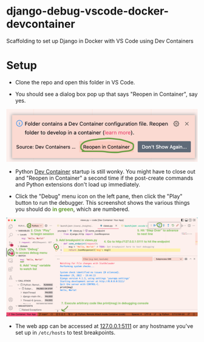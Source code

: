 # django-debug-vscode-docker-devcontainer
Scaffolding to set up Django in Docker with VS Code using Dev Containers

# Setup
- Clone the repo and open this folder in VS Code.

- You should see a dialog box pop up that says "Reopen in Container", say yes.
<img src="yourapp/static/reopen_in_container.png">

- Python [Dev Container](https://code.visualstudio.com/docs/containers/quickstart-python) startup is still wonky. You might have to close out and "Reopen in Container" a second time if the post-create commands and Python extensions don't load up immediately.

- Click the "Debug" menu icon on the left pane, then click the "Play" button to run the debugger. This screenshot shows the various things you should do **<span style="color: #669C35;">in green</span>**, which are numbered.
<img src="yourapp/static/debug_experience.png">

- The web app can be accessed at [127.0.0.1:5111](http://127.0.0.1:5111) or any hostname you've set up in `/etc/hosts` to test breakpoints.
